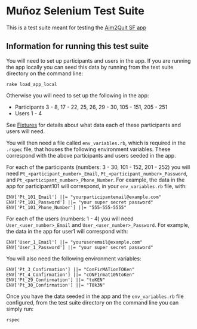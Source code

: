 # Muñoz Selenium Test Suite

This is a test suite meant for testing the
[Aim2Quit SF app](https://github.com/NU-CBITS/munoz)

## Information for running this test suite

You will need to set up participants and users in the app. If you are
running the app locally you can seed this data by running from the test suite
directory on the command line:

    rake load_app_local

Otherwise you will need to set up the following in the app:

* Participants 3 - 8, 17 - 22, 25, 26, 29 - 30, 105 - 151, 205 - 251
* Users 1 - 4

See
[Fixtures](https://github.com/NU-CBITS/munoz/tree/master/spec/selenium_fixtures)
for details about what data each of these participants and users will need.

You will then need a file called `env_variables.rb`, which is required in the
`.rspec` file, that houses the following environment variables. These
correspond with the above participants and users seeded in the app.

For each of the participants (numbers: 3 - 30, 101 - 152, 201 - 252) you will
need `Pt_<participant_number>_Email`, `Pt_<participant_number>_Password`, and
`Pt_<participant_number>_Phone_Number`. For example, the data in the app for
participant101 will correspond, in your `env_variables.rb` file, with:

    ENV['Pt_101_Email'] ||= "yourparticipantemail@example.com"
    ENV['Pt_101_Password'] ||= "your super secret password"
    ENV['Pt_101_Phone_Number'] ||= "555-555-5555"

For each of the users (numbers: 1 - 4) you will need
`User_<user_number>_Email` and `User_<user_number>_Password`. For example,
the data in the app for user1 will correspond with:

    ENV['User_1_Email'] ||= "youruseremail@example.com"
    ENV['User_1_Password'] ||= "your super secret password"

You will also need the following environment variables:

    ENV['Pt_3_Confirmation'] ||= "ConFirMATionTOKen"
    ENV['Pt_4_Confirmation'] ||= "cONF1rmat10NtoKen"
    ENV['Pt_29_Confirmation'] ||= "toKEN"
    ENV['Pt_30_Confirmation'] ||= "T0k3N"

Once you have the data seeded in the app and the `env_variables.rb` file
configured, from the test suite directory on the command line you can simply
run:

    rspec
